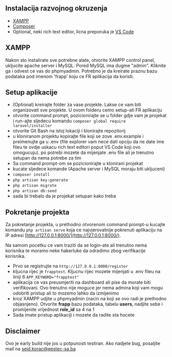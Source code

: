 ## Instalacija razvojnog okruzenja

- [XAMPP](https://www.apachefriends.org/download.html)
- [Composer](https://getcomposer.org/download/)
- Optional, neki rich text editor, licna preporuka je [VS Code](https://code.visualstudio.com/download)

## XAMPP

Nakon sto instalirate sve potrebne alate, otvorite XAMPP control panel, ukljucite apache server i MySQL. Pored MySQL ima dugme "admin". Kliknite ga i odvest ce vas do phpmyadmin. Potrebno je da kreirate praznu bazu podataka pod imenom 'frapp' koju ce FR aplikacija da koristi.

## Setup aplikacije

- (Optional) kreirajte folder za vase projekte. Lakse ce vam biti organizovati sve projekte. U ovom folderu cemo setup-ati FR aplikaciju
- otvorite command prompt, pozicionirajte se u folder gdje vam je projekat i run-ajte sljedecu komandu `composer global require laravel/installer`
- otvorite Git Bash na istoj lokaciji i klonirajte repozitorij
- u kloniranom projektu kopirajte file koji se zove .env.example i preimenujte ga u .env (file explorer vam nece dati opciju da ne date ime fileu te ovdje uskacu rich text editori poput VS Code koji ovo omogucuju). po potrebi mozete da mijenjate .env file ali je trenutno setupan da nema potrebe za tim
- Sa command prompt-om se pozicionirajte u klonirani projekat
- kucate sljedece komande (Apache server i MySQL moraju biti ukljuceni)
- `composer install`
- `php artisan key:generate`
- `php artisan migrate`
- `php artisan db:seed`
- sada bi trebalo da je projekat setupan kako treba

## Pokretanje projekta 

Za pokretanje projekta, u prethodno otvorenom command prompt-u kucajte komandu `php artisan serve` koja ce najvjerovatnije pokrenuti aplikaciju na IP adresi [http://127.0.0.1:8000/](http://127.0.0.1:8000/). 

Na samom pocetku ce vam traziti da se login-ate ali trenutno nema korisnika te moramo neke hakerluke da odradimo zbog verifikacije korisnika.
- Prvo se registrujte na `http://127.0.0.1:8000/register`
- kljucna rijec je `frapptest`. Kljucnu rijec mozete mijenjati u .env fileu na liniji 6 `APP_KEYWORD="frapptest"`
- aplikacija ce vas preusmjeriti na dashboard ali pise da morate biti verifikovani. Ovo trenutno nije moguce jer nema admina koji vam mogu odobriti pristup ali to mozemo lahko da izmijenimo
- kroz XAMPP udjite u phpmyadmin (nacin na koji se ovo radi je prethodno objasnjeno). Otvorite **frapp** bazu podataka, tabelu **users**, nadjite sebe i promijenite vrijednost **role_id** sa 4 na 1
- Sada imate pristup aplikaciji i mozete da radite sta hocete

## Disclaimer

Ovo je early build  nije jos u potpunosti testiran. Ako nadjete bug, posaljite mail na [seid.korac@eestec-sa.ba](seid.korac@eestec-sa.ba)
